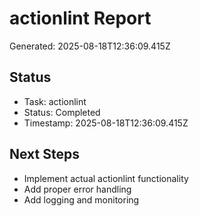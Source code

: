 # actionlint Report

Generated: 2025-08-18T12:36:09.415Z

## Status
- Task: actionlint
- Status: Completed
- Timestamp: 2025-08-18T12:36:09.415Z

## Next Steps
- Implement actual actionlint functionality
- Add proper error handling
- Add logging and monitoring
